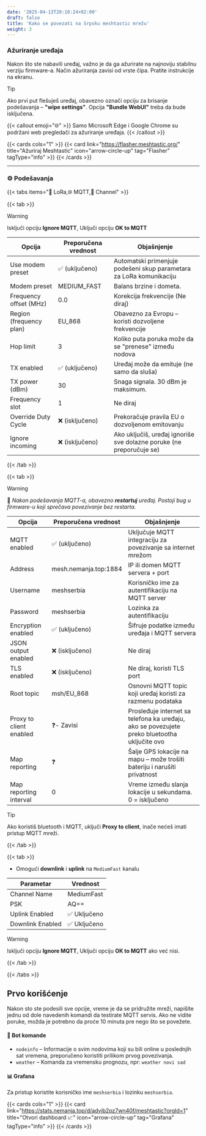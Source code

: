 ```yaml
---
date: '2025-04-13T20:10:24+02:00'
draft: false
title: 'Kako se povezati na Srpsku meshtastic mrežu'
weight: 3
---
```




### Ažuriranje uređaja

Nakon što ste nabavili uređaj, važno je da ga ažurirate na najnoviju stabilnu verziju firmware-a. Način ažuriranja zavisi od vrste čipa. Pratite instrukcije na ekranu.




> [!TIP]
> Ako prvi put flešuješ uređaj, obavezno označi opciju za brisanje podešavanja – **"wipe settings"**. Opcija **"Bundle WebUI"** treba da bude isključena.

{{< callout emoji="🌐" >}}
Samo Microsoft Edge i Google Chrome su podržani web pregledači za ažuriranje uređaja.
{{< /callout >}}

{{< cards cols="1" >}}
{{< card link="https://flasher.meshtastic.org/" title="Ažuriraj Meshtastic" icon="arrow-circle-up" tag="Flasher" tagType="info" >}}
{{< /cards >}}

---

### ⚙️ Podešavanja

{{< tabs items="📶 LoRa,🌐 MQTT,📡 Channel" >}}

  {{< tab >}}
  
> [!WARNING]
> Isključi opciju **Ignore MQTT**, Uključi opciju **OK to MQTT**    

| Opcija                   | Preporučena vrednost | Objašnjenje                                                                 |
|--------------------------|----------------------|------------------------------------------------------------------------------|
| Use modem preset         | ✅ (uključeno)       | Automatski primenjuje podešeni skup parametara za LoRa komunikaciju         |
| Modem preset             | MEDIUM_FAST          | Balans brzine i dometa.                                                    |
| Frequency offset (MHz)   | 0.0                  | Korekcija frekvencije (Ne diraj)  |
| Region (frequency plan)  | EU_868               | Obavezno za Evropu – koristi dozvoljene frekvencije                         |
| Hop limit                | 3                    | Koliko puta poruka može da se "prenese" između nodova                      |
| TX enabled               | ✅ (uključeno)       | Uređaj može da emituje (ne samo da sluša)                                   |
| TX power (dBm)           | 30                   | Snaga signala. 30 dBm je maksimum.                                           |
| Frequency slot           | 1                    | Ne diraj                                                                     |
| Override Duty Cycle      | ❌ (isključeno)      |  Prekoračuje pravila EU o dozvoljenom emitovanju                 |
| Ignore incoming          | ❌ (isključeno)      | Ako uključiš, uređaj ignoriše sve dolazne poruke (ne preporučuje se)        |

  {{< /tab >}}

  {{< tab >}}



> [!WARNING]
> 📌 *Nakon podešavanja MQTT-a, obavezno **restartuj** uređaj. Postoji bug u firmware-u koji sprečava povezivanje bez restarta.*


| Opcija                  | Preporučena vrednost         | Objašnjenje                                                                 |
|-------------------------|------------------------------|------------------------------------------------------------------------------------------|
| MQTT enabled            | ✅ (uključeno)               | Uključuje MQTT integraciju za povezivanje sa internet mrežom                |
| Address                 | mesh.nemanja.top:1884        | IP ili domen MQTT servera + port                                            |
| Username                | meshserbia                   | Korisničko ime za autentifikaciju na MQTT server                            |
| Password                | meshserbia                   | Lozinka za autentifikaciju                                                  |
| Encryption enabled      | ✅ (uključeno)               | Šifruje podatke između uređaja i MQTT servera                               |
| JSON output enabled     | ❌ (isključeno)              | Ne diraj                                                                    |
| TLS enabled             | ❌ (isključeno)              | Ne diraj, koristi TLS port                                                |
| Root topic              | msh/EU_868                   | Osnovni MQTT topic koji uređaj koristi za razmenu podataka                 |
| Proxy to client enabled | ❓- Zavisi                   | Prosleđuje internet sa telefona ka uređaju, ako se povezujete preko bluetootha uključite ovo      |
| Map reporting           | ❓                           | Šalje GPS lokacije na mapu – može trošiti bateriju i narušiti privatnost    |
| Map reporting interval  | 0                            | Vreme između slanja lokacije u sekundama. 0 = isključeno                    |

> [!TIP]
> Ako koristiš bluetooth i MQTT, uključi **Proxy to client**, inače nećeš imati pristup MQTT mreži.

  {{< /tab >}}

  {{< tab >}}


- Omogući **downlink** i **uplink** na `MediumFast` kanalu  

| Parametar         | Vrednost     |
|-------------------|--------------|
| Channel Name      | MediumFast   |
| PSK               | AQ==         |
| Uplink Enabled    | ✅ Uključeno |
| Downlink Enabled  | ✅ Uključeno |

> [!WARNING]
> Isključi opciju **Ignore MQTT**, Uključi opciju **OK to MQTT** ako već nisi.

  {{< /tab >}}

{{< /tabs >}}

## Prvo korišćenje

Nakon sto ste podesili sve opcije, vreme je da se pridružite mreži, napišite jednu od dole navedenih komandi da testirate MQTT servis. Ako ne vidite poruke, možda je potrebno da proće 10 minuta pre nego što se povežete.

#### 🤖 Bot komande

- `nodeinfo` – Informacije o svim nodovima koji su bili online u poslednjih sat vremena, preporučeno koristiti prilikom prvog povezivanja.
- `weather` – Komanda za vremensku prognozu, npr: `weather novi sad`

#### 📊 Grafana

Za pristup koristite korisničko ime `meshserbia` i lozinku `meshserbia`.

{{< cards cols="1" >}}
{{< card link="https://stats.nemanja.top/d/advjb2pz7wn40f/meshtastic?orgId=1" title="Otvori dashboard 📈" icon="arrow-circle-up" tag="Grafana" tagType="info" >}}
{{< /cards >}}

